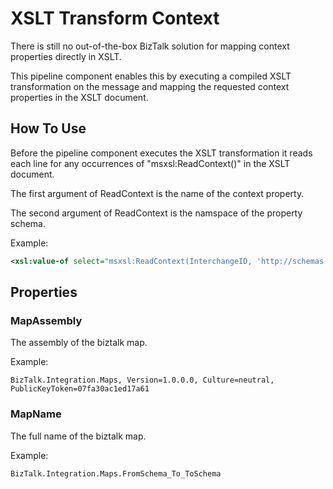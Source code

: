# XSLT Transform Context

There is still no out-of-the-box BizTalk solution for mapping context properties directly in XSLT.

This pipeline component enables this by executing a compiled XSLT transformation on the message and mapping the requested context properties in the XSLT document.

## How To Use

Before the pipeline component executes the XSLT transformation it reads each line for any occurrences of "msxsl:ReadContext()" in the XSLT document.

The first argument of ReadContext is the name of the context property.

The second argument of ReadContext is the namspace of the property schema.

Example:
```XML
<xsl:value-of select="msxsl:ReadContext(InterchangeID, 'http://schemas.microsoft.com/BizTalk/2003/system-properties')" />
```

## Properties

### MapAssembly
The assembly of the biztalk map.

Example:
```
BizTalk.Integration.Maps, Version=1.0.0.0, Culture=neutral, PublicKeyToken=07fa30ac1ed17a61
```

### MapName
The full name of the biztalk map.

Example:
```
BizTalk.Integration.Maps.FromSchema_To_ToSchema
```
